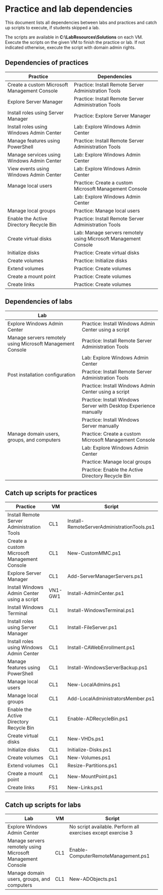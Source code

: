 # Practice and lab dependencies

This document lists all dependencies between labs and practices and catch up scripts to execute, if students skipped a lab.

The scripts are available in **C:\LabResources\Solutions** on each VM. Execute the scripts on the given VM to finish the practice or lab. If not indicated otherwise, execute the script with domain admin rights.

## Dependencies of practices

| Practice                                     | Dependencies                                                        |
|----------------------------------------------|---------------------------------------------------------------------|
| Create a custom Microsoft Management Console | Practice: Install Remote Server Administration Tools                |
| Explore Server Manager                       | Practice: Install Remote Server Administration Tools                |
| Install roles using Server Manager           | Practice: Explore Server Manager                                    |
| Install roles using Windows Admin Center     | Lab: Explore Windows Admin Center                                   |
| Manage features using PowerShell             | Practice: Install Remote Server Administration Tools                |
| Manage services using Windows Admin Center   | Lab: Explore Windows Admin Center                                   |
| View events using Windows Admin Center       | Lab: Explore Windows Admin Center                                   |
| Manage local users                           | Practice: Create a custom Microsoft Management Console              |
|                                              | Lab: Explore Windows Admin Center                                   |
| Manage local groups                          | Practice: Manage local users                                        |
| Enable the Active Directory Recycle Bin      | Practice: Install Remote Server Administration Tools                |
| Create virtual disks                         | Lab: Manage servers remotely using Microsoft Management Console     |
| Initialize disks                             | Practice: Create virtual disks                                      |
| Create volumes                               | Practice: Initialize disks                                          |
| Extend volumes                               | Practice: Create volumes                                            |
| Create a mount point                         | Practice: Create volumes                                            |
| Create links                                 | Practice: Create volumes                                            |

## Dependencies of labs

| Lab                                                        |                                                                   |
|------------------------------------------------------------|-------------------------------------------------------------------|
| Explore Windows Admin Center                               | Practice: Install Windows Admin Center using a script             |
| Manage servers remotely using Microsoft Management Console | Practice: Install Remote Server Administration Tools              |
|                                                            | Lab: Explore Windows Admin Center                                 |
| Post installation configuration                            | Practice: Install Remote Server Administration Tools              |
|                                                            | Practice: Install Windows Admin Center using a script             |
|                                                            | Practice: Install Windows Server with Desktop Experience manually |
|                                                            | Practice: Install Windows Server manually                         |
| Manage domain users, groups, and computers                 | Practice: Create a custom Microsoft Management Console            |
|                                                            | Lab: Explore Windows Admin Center                                 |
|                                                            | Practice: Manage local groups                                     |
|                                                            | Practice: Enable the Active Directory Recycle Bin                 |

## Catch up scripts for practices

| Practice                                     | VM        | Script                                      |
|----------------------------------------------|-----------|---------------------------------------------|
| Install Remote Server Administration Tools   | CL1       | Install-RemoteServerAdministrationTools.ps1 |
| Create a custom Microsoft Management Console | CL1       | New-CustomMMC.ps1                           |
| Explore Server Manager                       | CL1       | Add-ServerManagerServers.ps1                |
| Install Windows Admin Center using a script  | VN1-GW1   | Install-AdminCenter.ps1                     |
| Install Windows Terminal                     | CL1       | Install-WindowsTerminal.ps1                 |
| Install roles using Server Manager           | CL1       | Install-FileServer.ps1                      |
| Install roles using Windows Admin Center     | CL1       | Install-CAWebEnrollment.ps1                 |
| Manage features using PowerShell             | CL1       | Install-WindowsServerBackup.ps1             |
| Manage local users                           | CL1       | New-LocalAdmins.ps1                         |
| Manage local groups                          | CL1       | Add-LocalAdministratorsMember.ps1           |
| Enable the Active Directory Recycle Bin      | CL1       | Enable-ADRecycleBin.ps1                     |
| Create virtual disks                         | CL1       | New-VHDs.ps1                                |
| Initialize disks                             | CL1       | Initialize-Disks.ps1                        |
| Create volumes                               | CL1       | New-Volumes.ps1                             |
| Extend volumes                               | CL1       | Resize-Partitions.ps1                       |
| Create a mount point                         | CL1       | New-MountPoint.ps1                          |
| Create links                                 | FS1       | New-Links.ps1                               |

## Catch up scripts for labs

| Lab                                                        | VM  | Script                                                       |
|------------------------------------------------------------|-----|--------------------------------------------------------------|
| Explore Windows Admin Center                               |     | No script available. Perform all exercises except exercise 3 |
| Manage servers remotely using Microsoft Management Console | CL1 | Enable-ComputerRemoteManagement.ps1                          |
| Manage domain users, groups, and computers                 | CL1 | New-ADObjects.ps1                                            |
